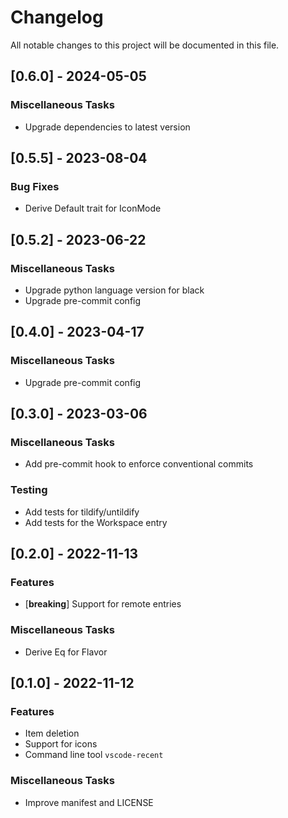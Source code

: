 # Changelog

All notable changes to this project will be documented in this file.

## [0.6.0] - 2024-05-05

### Miscellaneous Tasks

- Upgrade dependencies to latest version

## [0.5.5] - 2023-08-04

### Bug Fixes

- Derive Default trait for IconMode

## [0.5.2] - 2023-06-22

### Miscellaneous Tasks

- Upgrade python language version for black
- Upgrade pre-commit config

## [0.4.0] - 2023-04-17

### Miscellaneous Tasks

- Upgrade pre-commit config

## [0.3.0] - 2023-03-06

### Miscellaneous Tasks

- Add pre-commit hook to enforce conventional commits

### Testing

- Add tests for tildify/untildify
- Add tests for the Workspace entry

## [0.2.0] - 2022-11-13

### Features

- [**breaking**] Support for remote entries

### Miscellaneous Tasks

- Derive Eq for Flavor

## [0.1.0] - 2022-11-12

### Features

- Item deletion
- Support for icons
- Command line tool `vscode-recent`

### Miscellaneous Tasks

- Improve manifest and LICENSE

<!-- generated by git-cliff -->
